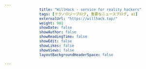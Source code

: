 ---
                title: "WillHack - service for reality hackers"
                tags: [テクノロジーブログ, 重要なニュースブログ, ai]
                externalUrl: "https://willhack.top/"
                weight: 901
                showDate: false
                showAuthor: false
                showReadingTime: false
                showEdit: false
                showLikes: false
                showViews: false
                layoutBackgroundHeaderSpace: false
                ---

